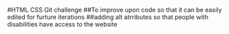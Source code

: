 #HTML CSS Git challenge
##To improve upon code so that it can be easily edited for furture iterations
##adding alt atrributes so that people  with disabilities have access to the website